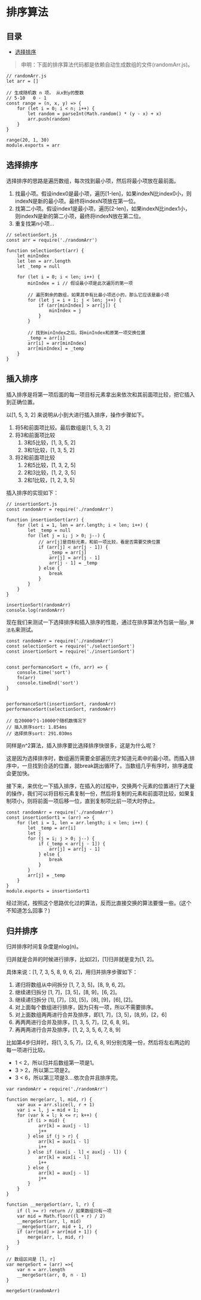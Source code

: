 # 排序算法

## 目录

- [选择排序](#选择排序)


> 申明：下面的排序算法代码都是依赖自动生成数组的文件(randomArr.js)。

```
// randomArr.js
let arr = []

// 生成随机数 n 项， 从x到y的整数
// 5-10   0 - 1
const range = (n, x, y) => {
    for (let i = 0; i < n; i++) {
        let random = parseInt(Math.random() * (y - x) + x)
        arr.push(random)
    }
}

range(20, 1, 30)
module.exports = arr
```
## 选择排序

选择排序的思路是遍历数组，每次找到最小项，然后将最小项放在最前面。

1. 找最小项。假设index0是最小项，遍历[1-len]，如果indexN比index0小，则indexN是新的最小项。最终将indexN项放在第一位。
2. 找第二小项。假设index1是最小项，遍历[2-len]，如果indexN比index1小，则indexN是新的第二小项，最终将indexN放在第二位。
3. 重复找第n小项...

```
// selectionSort.js
const arr = require('./randomArr')

function selectionSort(arr) {
    let minIndex
    let len = arr.length
    let _temp = null

    for (let i = 0; i < len; i++) {
        minIndex = i // 假设最小项是此次遍历的第一项

        // 遍历剩余的数组，如果其中有比最小项还小的，那么它应该是最小项
        for (let j = i + 1; j < len; j++) {
            if (arr[minIndex] > arr[j]) {
                minIndex = j
            }
        }

        // 找到minIndex之后，将minIndex和原第一项交换位置
        _temp = arr[i]
        arr[i] = arr[minIndex]
        arr[minIndex] = _temp
    }
}
```

## 插入排序

插入排序是将第一项后面的每一项目标元素拿出来依次和其前面项比较，把它插入到正确位置。

以[1, 5, 3, 2] 来说明从小到大进行插入排序，操作步骤如下。

1. 将5和前面项比较。最后数组是[1, 5, 3, 2]
2. 将3和前面项比较
    1. 3和5比较，[1, 3, 5, 2]
    2. 3和1比较，[1, 3, 5, 2]
3. 将2和前面项比较
    1. 2和5比较，[1, 3, 2, 5]
    2. 2和3比较，[1, 2, 3, 5]
    3. 2和1比较，[1, 2, 3, 5]
    
插入排序的实现如下：

```
// insertionSort.js
const randomArr = require('./randomArr')

function insertionSort(arr) {
    for (let i = 1, len = arr.length; i < len; i++) {
        let _temp = null
        for (let j = i; j > 0; j--) {
            // arr[j]是目标元素，和前一项比较，看是否需要交换位置
            if (arr[j] < arr[j - 1]) {
                _temp = arr[j]
                arr[j] = arr[j - 1]
                arr[j - 1] = _temp
            } else {
                break
            }
        }
    }
}

insertionSort(randomArr)
console.log(randomArr)
```

现在我们来测试一下选择排序和插入排序的性能，通过在排序算法外包装一层`p_算法名`来测试。

```
const randomArr = require('./randomArr')
const selectionSort = require('./selectionSort')
const insertionSort = require('./insertionSort')


const performanceSort = (fn, arr) => {
	console.time('sort')
	fn(arr)
	console.timeEnd('sort')
}


performanceSort(insertionSort, randomArr)
performanceSort(selectionSort, randomArr)

// 在20000个1-10000个随机数情况下
// 插入排序sort: 1.854ms
// 选择排序sort: 291.030ms
```

同样是n^2算法，插入排序要比选择排序快很多，这是为什么呢？

这是因为选择排序时，数组遍历需要全部遍历完才知道元素中的最小项。而插入排序中，一旦找到合适的位置，就break跳出循环了。当数组几乎有序时，排序速度会更加快。

接下来，来优化一下插入排序，在插入的过程中，交换两个元素的位置进行了大量的操作，我们可以将目标元素复制一份，然后将复制的元素和前面项比较，如果复制项小，则将前面一项后移一位，直到复制项比前一项大时停止。

```
const randomArr = require('./randomArr')
const insertionSort1 = (arr) => {
	for (let i = 1, len = arr.length; i < len; i++) {
		let _temp = arr[i]
		let j
		for (j = i; j > 0; j--) {
			if (_temp < arr[j - 1]) {
				arr[j] = arr[j - 1]
			} else {
				break
			}
		}
		arr[j] = _temp
	}
}
module.exports = insertionSort1
```
经过测试，按照这个思路优化过的算法，反而比直接交换的算法要慢一些。(这个不知道怎么回事？)

## 归并排序

归并排序时间复杂度是nlog(n)。

归并就是合并的时候进行排序，比如[2]，[1]归并就是变为[1, 2]。

具体来说：[1, 7, 3, 5, 8, 9, 6, 2]，用归并排序步骤如下：

1. 递归将数组从中间拆分 [1, 7, 3, 5]，[8, 9, 6, 2]。
1. 继续递归拆分 [1, 7]，[3, 5]，[8, 9]，[6, 2]。
1. 继续递归拆分 [1], [7]，[3], [5]，[8], [9]，[6], [2]。
1. 对上面每个数组进行排序，因为只有一项，所以不需要排序。
1. 对上面数组两两进行合并及排序，即[1, 7]，[3, 5]，[8,9]，[2，6]
1. 再两两进行合并及排序，[1, 3, 5, 7]，[2, 6, 8, 9]。
1. 再两两进行合并及排序，[1, 2, 3, 5, 6, 7, 8, 9]

比如第4步归并时，将[1, 3, 5, 7]，[2, 6, 8, 9]分别克隆一份，然后将左右两边的每一项进行比较。
- 1 < 2，所以归并后数组第一项是1。
- 3 > 2，所以第二项是2。
- 3 < 6，所以第三项是3....依次合并且排序完。

```
var randomArr = require('./randomArr')

function merge(arr, l, mid, r) {
    var aux = arr.slice(l, r + 1) 
    var i = l, j = mid + 1;
    for (var k = l; k <= r; k++) {
        if (i > mid) {
            arr[k] = aux[j - l] 
            j++
        } else if (j > r) {
            arr[k] = aux[i - l] 
            i++
        } else if (aux[i - l] < aux[j - l]) {
            arr[k] = aux[i - l] 
            i++
        } else {
            arr[k] = aux[j - l] 
            j++
        }
    }
}

function __mergeSort(arr, l, r) {
    if (l >= r) return // 如果数组只有一项
    var mid = Math.floor((l + r) / 2) 
    __mergeSort(arr, l, mid) 
    __mergeSort(arr, mid + 1, r) 
    if (arr[mid] > arr[mid + 1]) {
        merge(arr, l, mid, r)
    }
}

// 数组区间是 [l, r]
var mergeSort = (arr) =>{
    var n = arr.length 
    __mergeSort(arr, 0, n - 1)
}

mergeSort(randomArr)
```

